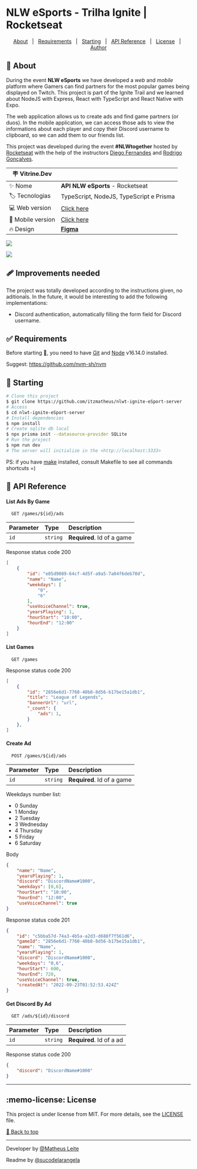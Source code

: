 <div id='top'>

# NLW eSports - Trilha Ignite | Rocketseat

</div>

<p align="center">
  <a href="#memo-about">About</a> &#xa0; | &#xa0; 
  <!-- <a href="#sparkles-features">Features</a> &#xa0; | &#xa0; -->
  <a href="#white_check_mark-requirements">Requirements</a> &#xa0; | &#xa0;
  <a href="#checkered_flag-starting">Starting</a> &#xa0; | &#xa0;
  <a href="#bookmark-api-reference">API Reference</a> &#xa0; | &#xa0;
  <a href="#memo-license-license">License</a> &#xa0; | &#xa0;
  <a href="https://github.com/itzmatheus" target="_blank">Author</a>
</p>


## :memo: About

During the event **NLW eSports** we have developed a _web_ and _mobile_ platform where Gamers can find partners for the most popular games being displayed on Twitch. This project is part of the Ignite Trail and we learned about NodeJS with Express, React with TypeScript and React Native with Expo.

The web application allows us to create ads and find game partners (or duos). In the mobile application, we can access those ads to view the informations about each player and copy their Discord username to clipboard, so we can add them to our friends list.

This project was developed during the event **#NLWtogether** hosted by [Rocketseat](https://www.rocketseat.com.br) with the help of the instructors [Diego Fernandes](https://github.com/diego3g) and [Rodrigo Gonçalves](https://github.com/rodrigorgtic).

<!-- prettier-ignore -->
| 🪧 Vitrine.Dev   |     |
| --------------- | --- |
| ✨ Nome         | **API NLW eSports** - Rocketseat |
| 🏷️ Tecnologias  | TypeScript, NodeJS, TypeScript e Prisma |
| 💻 Web version  | [Click here](https://github.com/itzmatheus/nlwt-ignite-eSport-web) |
| 📲 Mobile version | [Click here](https://github.com/itzmatheus/nlwt-ignite-eSport-mobile) |
| 🔥 Design       | [**Figma**](https://www.figma.com/community/file/1150897317533332617) |

![](https://raw.githubusercontent.com/sucodelarangela/nlw-esports-ignite/main/web/public/og-image.jpg#vitrinedev)

<div>
  <img src="https://img.shields.io/badge/typescript-3178C6?style=for-the-badge&logo=typescript&logoColor=white">
</div>

## 🩹 Improvements needed

The project was totally developed according to the instructions given, no aditionals. In the future, it would be interesting to add the following implementations:

-   Discord authentication, automatically filling the form field for Discord username.

## :white_check_mark: Requirements

Before starting 🏁, you need to have [Git](https://git-scm.com) and [Node](https://nodejs.org/en/) v16.14.0 installed.

Suggest: https://github.com/nvm-sh/nvm

## :checkered_flag: Starting

```bash
# Clone this project
$ git clone https://github.com/itzmatheus/nlwt-ignite-eSport-server
# Access
$ cd nlwt-ignite-eSport-server
# Install dependencies
$ npm install
# Create sqlite db local
$ npx prisma init --datasource-provider SQLite
# Run the project
$ npm run dev
# The server will initialize in the <http://localhost:3333>
```

PS: if you have [make](https://www.cs.swarthmore.edu/~newhall/unixhelp/howto_makefiles.html) installed, consult Makefile to see all commands shortcuts =)

## :bookmark: API Reference

#### List Ads By Game

```http
  GET /games/${id}/ads
```

| Parameter | Type     | Description                |
| :-------- | :------- | :------------------------- |
| `id` | `string` | **Required**. Id of a game |

Response status code 200
```json
[
    {
        "id": "e85d9089-64cf-4d5f-a9a5-7a04f6deb70d",
        "name": "Name",
        "weekdays": [
            "0",
            "6"
        ],
        "useVoiceChannel": true,
        "yearsPlaying": 1,
        "hourStart": "10:00",
        "hourEnd": "12:00"
    }
]
```

#### List Games

```http
  GET /games
```

Response status code 200
```json
[
    {
        "id": "2856e6d1-7760-40b8-8d56-b17be15a1db1",
        "title": "League of Legends",
        "bannerUrl": "url",
        "_count": {
            "ads": 1,
        }
    },
]
```

#### Create Ad

```http
  POST /games/${id}/ads
```

| Parameter | Type     | Description                |
| :-------- | :------- | :------------------------- |
| `id` | `string` | **Required**. Id of a game |

Weekdays number list:
- 0 Sunday
- 1 Monday
- 2 Tuesday
- 3 Wednesday
- 4 Thursday
- 5 Friday
- 6 Saturday

Body
```json
{
    "name": "Name",
    "yearsPlaying": 1,
    "discord": "DiscordName#1000",
    "weekdays": [0,6],
    "hourStart": "10:00",
    "hourEnd": "12:00",
    "useVoiceChannel": true
}
```

Response status code 201
```json
{
    "id": "c5bba57d-74a3-4b5a-a2d3-d688f7f561d6",
    "gameId": "2856e6d1-7760-40b8-8d56-b17be15a1db1",
    "name": "Name",
    "yearsPlaying": 1,
    "discord": "DiscordName#1000",
    "weekdays": "0,6",
    "hourStart": 600,
    "hourEnd": 720,
    "useVoiceChannel": true,
    "createdAt": "2022-09-23T01:52:53.424Z"
}
```

#### Get Discord By Ad

```http
  GET /ads/${id}/discord
```

| Parameter | Type     | Description                |
| :-------- | :------- | :------------------------- |
| `id` | `string` | **Required**. Id of a ad |

Response status code 200
```json
{
    "discord": "DiscordName#1000"
}
```

---

## :memo-license: License

This project is under license from MIT. For more details, see the [LICENSE](LICENSE.md) file.


<a href='#top'>🔼 Back to top</a>

---
Developer by [@Matheus Leite](https://itzmatheus.github.io/portfolio/)

Readme by [@sucodelarangela](https://angelacaldas.vercel.app)
